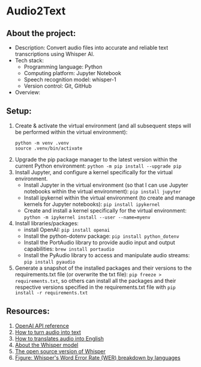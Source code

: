 # Audio2Text

## About the project:

- Description: Convert audio files into accurate and reliable text transcriptions using Whisper AI.
- Tech stack:
  - Programming language: Python
  - Computing platform: Jupyter Notebook
  - Speech recognition model: whisper-1
  - Version control: Git, GitHub
- Overview:

## Setup:

1. Create & activate the virtual environment (and all subsequent steps will be performed within the virtual environment):
   ```
   python -m venv .venv
   source .venv/bin/activate
   ```
2. Upgrade the pip package manager to the latest version within the current Python environment: `python -m pip install --upgrade pip`
3. Install Jupyter, and configure a kernel specifically for the virtual environment.
   - Install Jupyter in the virtual environment (so that I can use Jupyter notebooks within the virtual environment): `pip install jupyter`
   - Install ipykernel within the virtual environment (to create and manage kernels for Jupyter notebooks): `pip install ipykernel`
   - Create and install a kernel specifically for the virtual environment: `python -m ipykernel install --user --name=myenv`
4. Install libraries/packages:
   - install OpenAI: `pip install openai`
   - Install the python-dotenv package: `pip install python_dotenv`
   - Install the PortAudio library to provide audio input and output capabilities: `brew install portaudio`
   - Install the PyAudio library to access and manipulate audio streams: `pip install pyaudio`
5. Generate a snapshot of the installed packages and their versions to the requirements.txt file (or overwrite the txt file): `pip freeze > requirements.txt`, so others can install all the packages and their respective versions specified in the requirements.txt file with `pip install -r requirements.txt`

## Resources:

1. [OpenAI API reference](https://platform.openai.com/docs/api-reference)
2. [How to turn audio into text](https://platform.openai.com/docs/api-reference/audio)
3. [How to translates audio into English](https://platform.openai.com/docs/api-reference/audio/create)
4. [About the Whisper model](https://platform.openai.com/docs/models/whisper)
5. [The open source version of Whisper](https://github.com/openai/whisper)
6. [Figure: Whisper's Word Error Rate (WER) breakdown by languages](https://github.com/openai/whisper)
